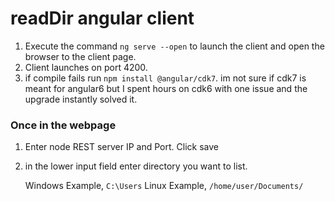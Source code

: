 # readDir angular client

1. Execute the command `ng serve --open` to launch the client and open the browser to the client page.
2. Client launches on port 4200.
3. if compile fails run `npm install @angular/cdk7`. im not sure if cdk7 is meant for angular6 but I spent hours on cdk6 with one issue and the upgrade instantly solved it.

### Once in the webpage

1. Enter node REST server IP and Port. Click save
2. in the lower input field enter directory you want to list. 

   Windows Example, `C:\Users`
   Linux Example, `/home/user/Documents/`
